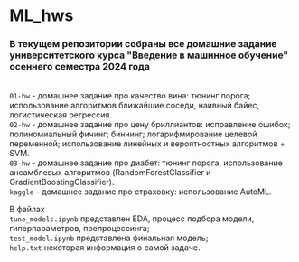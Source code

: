 # ML_hws
### В текущем репозитории собраны все домашние задание университетского курса "Введение в машинное обучение" осеннего семестра 2024 года

<br> `01-hw` - домашнее задание про качество вина: тюнинг порога; использование алгоритмов ближайшие соседи, наивный байес, логистическая регрессия.
<br> `02-hw` - домашнее задание про цену бриллиантов: исправление ошибок; полиномиальный фичинг; биннинг; логарифмирование целевой переменной; использование линейных и вероятностных алгоритмов + SVM.
<br> `03-hw` - домашнее задание про диабет: тюнинг порога, использование ансамблевых алгоритмов (RandomForestClassifier и GradientBoostingClassifier).
<br> `kaggle` - домашнее задание про страховку: использование AutoML.

В файлах
<br> `tune_models.ipynb` представлен EDA, процесс подбора модели, гиперпараметров, препроцессинга;
<br> `test_model.ipynb` представлена финальная модель;
<br> `help.txt` некоторая информация о самой задаче.
